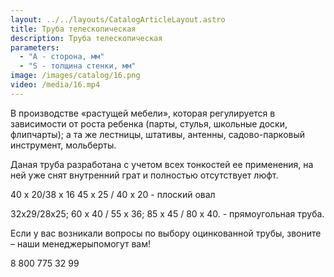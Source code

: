 ```yaml
---
layout: ../../layouts/CatalogArticleLayout.astro
title: Труба телескопическая
description: Труба телескопическая
parameters:
  - "А - сторона, мм"
  - "S - толщина стенки, мм"
image: /images/catalog/16.png
video: /media/16.mp4
---
```


В производстве «растущей мебели», которая регулируется в зависимости от роста ребенка (парты, стулья, школьные доски, флипчарты); а та же лестницы, штативы, антенны, садово-парковый инструмент, мольберты.

Даная труба разработана с учетом всех тонкостей ее применения, на ней уже снят внутренний грат и полностью отсутствует люфт.

40 х 20/38 х 16 45 х 25 / 40 х 20 - плоский овал

32x29/28x25; 60 х 40 / 55 х 36; 85 х 45 / 80 х 40. - прямоугольная труба.

Если у вас возникали вопросы по выбору оцинкованной трубы, звоните – наши менеджерыпомогут вам!

8 800 775 32 99
